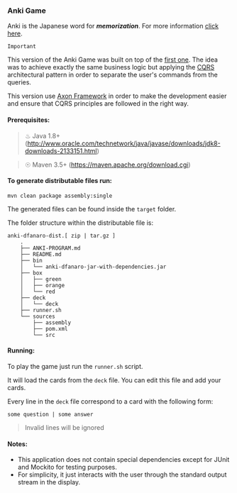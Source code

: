 ### Anki Game

Anki is the Japanese word for **_memorization_**. For more information [click here](https://en.wikipedia.org/wiki/Anki_(software)).

`Important`

This version of the Anki Game was built on top of the [first one](https://github.com/damianfanaro/anki). 
The idea was to achieve exactly the same business logic but applying the [CQRS](https://martinfowler.com/bliki/CQRS.html) 
architectural pattern in order to separate the user's commands from the queries.

This version use [Axon Framework](http://www.axonframework.org/) in order to make the development easier
and ensure that CQRS principles are followed in the right way.

#### Prerequisites:

> ♨ Java 1.8+ (http://www.oracle.com/technetwork/java/javase/downloads/jdk8-downloads-2133151.html)

> ☉ Maven 3.5+ (https://maven.apache.org/download.cgi)

#### To generate distributable files run:

``mvn clean package assembly:single``

The generated files can be found inside the `target` folder.

The folder structure within the distributable file is:

```
anki-dfanaro-dist.[ zip | tar.gz ]
    .
    ├── ANKI-PROGRAM.md
    ├── README.md
    ├── bin
    │   └── anki-dfanaro-jar-with-dependencies.jar
    ├── box
    │   ├── green
    │   ├── orange
    │   └── red
    ├── deck
    │   └── deck
    ├── runner.sh
    └── sources
        ├── assembly
        ├── pom.xml
        └── src
```

#### Running:

To play the game just run the `runner.sh` script.

It will load the cards from the `deck` file. You can edit this file and add your cards.

Every line in the `deck` file correspond to a card with the following form:

`some question | some answer`

> Invalid lines will be ignored

#### Notes:

- This application does not contain special dependencies except for JUnit and Mockito for testing purposes.
- For simplicity, it just interacts with the user through the standard output stream in the display. 

